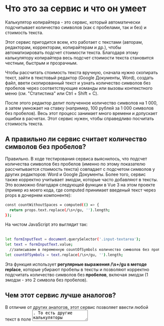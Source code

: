 # Что это за сервис и что он умеет

Калькулятор копирайтера - это сервис, который автоматически подсчитывает количество символов (как с пробелами, так и без) и стоимость текста.

Этот сервис пригодится всем, кто работает с текстами (авторам, редакторам, корректорам, копирайтерам и др.), чтобы автоматизировать подсчет стоимости текста. Благодаря этому калькулятору копирайтера весь подсчет стоимости текста становится честным, быстрым и прозрачным.

Чтобы рассчитать стоимость текста вручную, сначала нужно скопирать текст, зайти в текстовый редактор (Google Документы, Word), создать файл, ввети скопированный текст и узнать количество символов без пробелов через соответствующие команды или вызовы контекстного меню (см. "Статистика" или Ctrl + Shift + C).

После этого редактор делит полученное количество символов на 1 000, а затем умножает на ставку (например, 100 рублей за 1 000 символов без пробелов). Весь этот процесс занимает много времени и допускает ошибки в расчетах. Этот сервис нужен, чтобы справедливо посчитать стоимость текста.

## А правильно ли сервис считает количество символов без пробелов?

Правильно. В ходе тестирования сервиса выяснилось, что подсчет количества символов без пробелов (именно по этому показателю рассчитывается стоимость текста) совпадает с подсчетом символов у других редакторов: Word и Google Документы. Более того, сервис также корректно учитывает эмодзи, которые часто добавляют в тексты. Это возможно благодаря следующей функции в Vue 3 на этом проекте (пример из моего кода, где computed принимает введеный текст через props в дочернем компоненте):

```sh
const countWithoutSpaces = computed(() => {
  return props.text.replace(/\s+/gu, '').length;
});
```

На чистом JavaScript это выглядит так:

```sh

let formInputText = document.querySelector('.input-textarea');
let text = formInputText.value;
  //записываем в переменную countOfSymbols количество символов без пробелов
let countOfSymbols = text.replace(/\s+/gu, '').length;

```

Эта функция использует **регулярные выражения /\s+/gu в методе replace**, которые убирают пробелы в тексты и позволяют корректно подсчитать количество символов без **пробелов**, включая эмодзи (1 эмодзи - это 2 символа без пробелов).

## Чем этот сервис лучше аналогов?

В отличие от других аналогов, этот сервис позволяет ввести любой текст в поле <textarea>. То есть другие калькуляторы предлагают рассчитать стоимость только тогда, когда пользователь уже знает количество символов без пробелов. Этот же сервис может сразу и посчитать размер текста (количество символов без пробелов), и его стоимость.

# Стек используемых технологий

- Фреймворк Vue 3 (версия 3.4.29): Composition API
- Сборщик Vite (версия 5.3.1)
- Фреймворк Tailwind для CSS-стилей (3.4.4), а также плагин prettier-plugin-tailwindcss (версия 0.6.5) для автоматического распределения классов в строгом порядке
- Библиотека GSAP для анимации подсчета количества символов (версия 3.12.5)
- Eslint (версия 8.57.0)
- Prettier (версия 3.3.3)

Подробнее о технологиях можно узнать в файлах проекта (.json)

Также к проекту подключены инструменты разработчика Vue (Vue DevTools
v7.3.2)

# Как запустить проект

Чтобы запустить проект локально, вам потребуется скачать архив репозитория и открыть папку pet-vue в своем редакторе. Затем введите в консоль следующую команду, если у вас не скачены пакеты

```sh
npm install
```

Чтобы открыть проект в бразуере, введите следующую команду

```sh
npm run dev
```

И перейдите на указанный localhost. Вы должны увидеть следующий экран калькулятора

<kbd>
<img src='/public/ScreenCalculator.png' alt='Скриншот калькулятора копирайтера'>
</kbd>

Также вы можете запустить проект на CodeSandbox. Для этого перейдите по следующей ссылке

https://codesandbox.io/p/github/nickshamrock/pet-vue/main?import=true&embed=1&file=%2F.eslintrc.cjs

Возможно, потребуется авторизация на сайте. Если после установки зависимостей проект не открывается в окне (например, Preview: 2222, ошибка 502), то кликните
на "Start from the editor" в этом же окне. Проект должен развернуться на dev:5173

Также вы можете оценить калькулятор копирайтера на чистом JavaScript, CSS и HTML по ссылке

https://github.com/nickshamrock/pet-project

Дизайн и функционал этого калькулятора отличается от сервиса на Vue 3, однако одинаково корректно подсчитывает количество символов в тексте и его стоимость

## Автор

nickshamrock

Telegram: @nickshamrock https://t.me/NickShamrock

E-mail: nickshamrock1997@gmail.com
